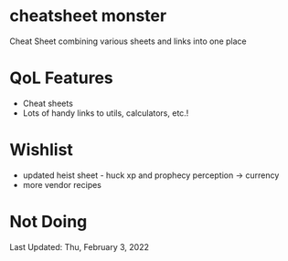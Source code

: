# cheatsheet monster
Cheat Sheet combining various sheets and links into one place

# QoL Features
 * Cheat sheets
 * Lots of handy links to utils, calculators, etc.!

# Wishlist
 * updated heist sheet - huck xp and prophecy perception -> currency
 * more vendor recipes 

# Not Doing


Last Updated: Thu, February 3, 2022
